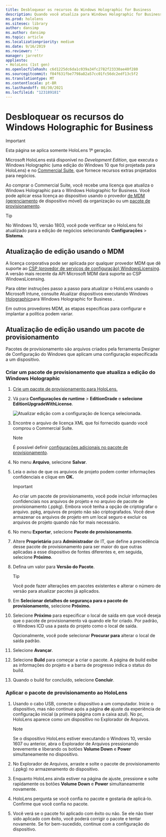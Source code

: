 ```yaml
---
title: Desbloquear os recursos do Windows Holographic for Business
description: Quando você atualiza para Windows Holographic for Business, HoloLens fornece recursos adicionais projetados para empresas.
ms.prod: hololens
ms.sitesec: library
author: dansimp
ms.author: dansimp
ms.topic: article
ms.localizationpriority: medium
ms.date: 9/16/2019
ms.reviewer: ''
manager: jarrettr
appliesto:
- HoloLens (1st gen)
ms.openlocfilehash: c6d1225dc6da1c039a34fc2782f23330ae40f280
ms.sourcegitcommit: f04f631fbe7798a82a57cc01fc56dc2edf13c5f2
ms.translationtype: MT
ms.contentlocale: pt-BR
ms.lasthandoff: 08/30/2021
ms.locfileid: "123189181"
---
```

# <a name="unlock-windows-holographic-for-business-features"></a>Desbloquear os recursos do Windows Holographic for Business

> [!IMPORTANT]
> Esta página se aplica somente HoloLens 1ª geração.

Microsoft HoloLens está disponível no *Development Edition*, que executa o Windows Holographic (uma edição do Windows 10 que foi projetada para HoloLens) e no [Commercial Suite](hololens-commercial-features.md), que fornece recursos extras projetados para negócios.

Ao comprar o Commercial Suite, você recebe uma licença que atualiza o Windows Holographic para o Windows Holographic for Business. Você pode aplicar essa licença ao dispositivo usando o provedor [de MDM (gerenciamento](#edition-upgrade-by-using-mdm) de dispositivo móvel) da organização ou um [pacote de provisionamento](#edition-upgrade-by-using-a-provisioning-package).

> [!TIP]
> No Windows 10, versão 1803, você pode verificar se o HoloLens foi atualizado para a edição de negócios selecionando **Configurações**  >  **Sistema**.

## <a name="edition-upgrade-by-using-mdm"></a>Atualização de edição usando o MDM

A licença corporativa pode ser aplicada por qualquer provedor MDM que dê suporte ao [CSP (provedor de serviços de configuração) WindowsLicensing](https://msdn.microsoft.com/library/windows/hardware/dn904983.aspx). A versão mais recente da API Microsoft MDM dará suporte ao CSP WindowsLicensing.

Para obter instruções passo a passo para atualizar o HoloLens usando o Microsoft Intune, consulte Atualizar dispositivos executando Windows [Holographic](/intune/holographic-upgrade)para Windows Holographic for Business .

 Em outros provedores MDM, as etapas específicas para configurar e implantar a política podem variar.

## <a name="edition-upgrade-by-using-a-provisioning-package"></a>Atualização de edição usando um pacote de provisionamento

Pacotes de provisionamento são arquivos criados pela ferramenta Designer de Configuração do Windows que aplicam uma configuração especificada a um dispositivo.

### <a name="create-a-provisioning-package-that-upgrades-the-windows-holographic-edition"></a>Criar um pacote de provisionamento que atualiza a edição do Windows Holographic

1. [Crie um pacote de provisionamento para HoloLens.](hololens-provisioning.md)
1. Vá para **Configurações de runtime**  >  **EditionGrade** e **selecione EditionUpgradeWithLicense**.

    ![Atualizar edição com a configuração de licença selecionada.](images/icd1.png)

1. Encontre o arquivo de licença XML que foi fornecido quando você comprou o Commercial Suite.

    > [!NOTE]
    > É possível definir [configurações adicionais no pacote de provisionamento](hololens-provisioning.md).

1. No menu **Arquivo**, selecione **Salvar**. 

1. Leia o aviso de que os arquivos de projeto podem conter informações confidenciais e clique em **OK.**

    > [!IMPORTANT]
    > Ao criar um pacote de provisionamento, você pode incluir informações confidenciais nos arquivos de projeto e no arquivo de pacote de provisionamento (.ppkg). Embora você tenha a opção de criptografar o arquivo. ppkg, arquivos de projeto não são criptografados. Você deve armazenar os arquivos de projeto em um local seguro e excluir os arquivos de projeto quando não for mais necessário.

1. No menu **Exportar**, selecione **Pacote de provisionamento**.

1. Altere **Proprietário** para **Administrador** de IT, que define a precedência desse pacote de provisionamento para ser maior do que outras aplicadas a esse dispositivo de fontes diferentes e, em seguida, selecione **Próximo**.

1. Defina um valor para **Versão do Pacote**.

    > [!TIP]
    > Você pode fazer alterações em pacotes existentes e alterar o número de versão para atualizar pacotes já aplicados.

1. Em **Selecionar detalhes de segurança para o pacote de provisionamento,** selecione **Próximo.**

1. Selecione **Próximo** para especificar o local de saída em que você deseja que o pacote de provisionamento vá quando ele for criado. Por padrão, o Windows ICD usa a pasta do projeto como o local de saída.

    Opcionalmente, você pode selecionar **Procurar para** alterar o local de saída padrão.

1. Selecione **Avançar**.

1. Selecione **Build** para começar a criar o pacote. A página de build exibe as informações do projeto e a barra de progresso indica o status do build.

1. Quando o build for concluído, selecione **Concluir**.

### <a name="apply-the-provisioning-package-to-hololens"></a>Aplicar o pacote de provisionamento ao HoloLens

1. Usando o cabo USB, conecte o dispositivo a um computador. Inicie o dispositivo, mas não continue após a página **de** ajuste da experiência de configuração inicial (a primeira página com a caixa azul). No pc, HoloLens aparece como um dispositivo no Explorador de Arquivos.

    > [!NOTE]
    > Se o dispositivo HoloLens estiver executando o Windows 10, versão 1607 ou anterior, abra o Explorador de Arquivos pressionando brevemente e liberando os botões **Volume Down** e **Power** simultaneamente no dispositivo.

1. No Explorador de Arquivos, arraste e solte o pacote de provisionamento (.ppkg) no armazenamento do dispositivo.

1. Enquanto HoloLens ainda estiver na  página de ajuste, pressione e solte rapidamente os botões **Volume Down** e **Power** simultaneamente novamente.

1. HoloLens pergunta se você confia no pacote e gostaria de aplicá-lo. Confirme que você confia no pacote.

1. Você verá se o pacote foi aplicado com êxito ou não. Se ele não tiver sido aplicado com êxito, você poderá corrigir o pacote e tentar novamente. Se for bem-sucedido, continue com a configuração do dispositivo.
